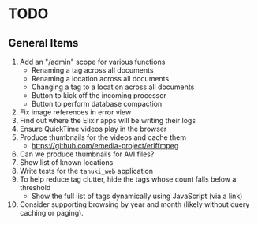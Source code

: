 # TODO

## General Items

1. Add an "/admin" scope for various functions
    - Renaming a tag across all documents
    - Renaming a location across all documents
    - Changing a tag to a location across all documents
    - Button to kick off the incoming processor
    - Button to perform database compaction
1. Fix image references in error view
1. Find out where the Elixir apps will be writing their logs
1. Ensure QuickTime videos play in the browser
1. Produce thumbnails for the videos and cache them
    - https://github.com/emedia-project/erlffmpeg
1. Can we produce thumbnails for AVI files?
1. Show list of known locations
1. Write tests for the `tanuki_web` application
1. To help reduce tag clutter, hide the tags whose count falls below a threshold
    - Show the full list of tags dynamically using JavaScript (via a link)
1. Consider supporting browsing by year and month (likely without query caching or paging).
